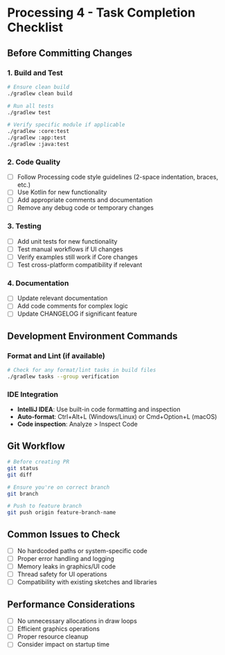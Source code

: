 # Processing 4 - Task Completion Checklist

## Before Committing Changes

### 1. Build and Test
```bash
# Ensure clean build
./gradlew clean build

# Run all tests
./gradlew test

# Verify specific module if applicable
./gradlew :core:test
./gradlew :app:test  
./gradlew :java:test
```

### 2. Code Quality
- [ ] Follow Processing code style guidelines (2-space indentation, braces, etc.)
- [ ] Use Kotlin for new functionality
- [ ] Add appropriate comments and documentation
- [ ] Remove any debug code or temporary changes

### 3. Testing
- [ ] Add unit tests for new functionality
- [ ] Test manual workflows if UI changes
- [ ] Verify examples still work if Core changes
- [ ] Test cross-platform compatibility if relevant

### 4. Documentation
- [ ] Update relevant documentation
- [ ] Add code comments for complex logic
- [ ] Update CHANGELOG if significant feature

## Development Environment Commands

### Format and Lint (if available)
```bash
# Check for any format/lint tasks in build files
./gradlew tasks --group verification
```

### IDE Integration
- **IntelliJ IDEA**: Use built-in code formatting and inspection
- **Auto-format**: Ctrl+Alt+L (Windows/Linux) or Cmd+Option+L (macOS)
- **Code inspection**: Analyze > Inspect Code

## Git Workflow
```bash
# Before creating PR
git status
git diff

# Ensure you're on correct branch
git branch

# Push to feature branch
git push origin feature-branch-name
```

## Common Issues to Check
- [ ] No hardcoded paths or system-specific code
- [ ] Proper error handling and logging
- [ ] Memory leaks in graphics/UI code
- [ ] Thread safety for UI operations
- [ ] Compatibility with existing sketches and libraries

## Performance Considerations
- [ ] No unnecessary allocations in draw loops
- [ ] Efficient graphics operations
- [ ] Proper resource cleanup
- [ ] Consider impact on startup time